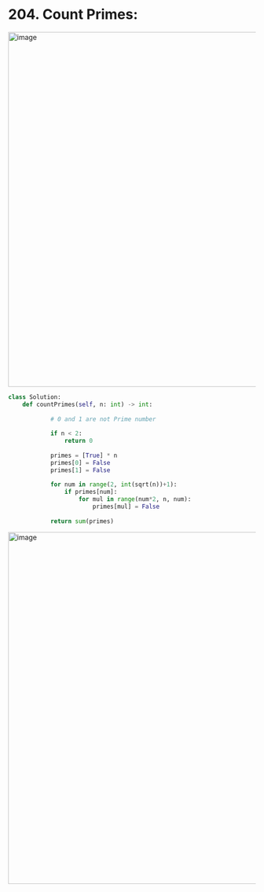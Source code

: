 # 204. Count Primes:

<img width="723" alt="image" src="https://user-images.githubusercontent.com/35987583/170897804-3dbd0096-6985-41dc-8b0b-62f4823a48a4.png">

```python
class Solution:
    def countPrimes(self, n: int) -> int:
         
            # 0 and 1 are not Prime number
            
            if n < 2:
                return 0
            
            primes = [True] * n
            primes[0] = False
            primes[1] = False
            
            for num in range(2, int(sqrt(n))+1):
                if primes[num]:
                    for mul in range(num*2, n, num):
                        primes[mul] = False
                        
            return sum(primes)
```

<img width="717" alt="image" src="https://user-images.githubusercontent.com/35987583/170897820-09c42ead-4b1b-4b4f-8ba2-71a2faa7924a.png">
